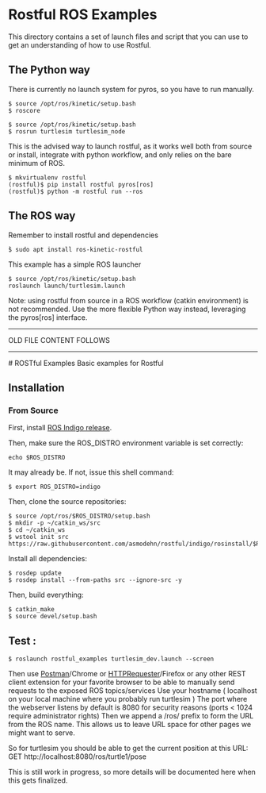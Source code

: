 Rostful ROS Examples
====================

This directory contains a set of launch files and script that you can use to get an understanding of how to use Rostful.


The Python way
--------------

There is currently no launch system for pyros, so you have to run manually.

```
$ source /opt/ros/kinetic/setup.bash
$ roscore
```
```
$ source /opt/ros/kinetic/setup.bash
$ rosrun turtlesim turtlesim_node
```

This is the advised way to launch rostful, as it works well both from source or install,
integrate with python workflow, and only relies on the bare minimum of ROS.

```
$ mkvirtualenv rostful
(rostful)$ pip install rostful pyros[ros]
(rostful)$ python -m rostful run --ros
```


The ROS way
--------------

Remember to install rostful and dependencies

```
̀$ sudo apt install ros-kinetic-rostful
```

This example has a simple ROS launcher

```
$ source /opt/ros/kinetic/setup.bash
roslaunch launch/turtlesim.launch
```

Note: using rostful from source in a ROS workflow (catkin environment) is not recommended.
Use the more flexible Python way instead, leveraging the pyros\[ros\] interface.


----
OLD FILE CONTENT FOLLOWS

----

# ROSTful Examples
Basic examples for Rostful

## Installation

### From Source

First, install [ROS Indigo release](http://wiki.ros.org/indigo/Installation/Ubuntu).

Then, make sure the ROS_DISTRO environment variable is set correctly:
```
echo $ROS_DISTRO
```

It may already be.  If not, issue this shell command:
```
$ export ROS_DISTRO=indigo
```

Then, clone the source repositories:

```
$ source /opt/ros/$ROS_DISTRO/setup.bash
$ mkdir -p ~/catkin_ws/src
$ cd ~/catkin_ws
$ wstool init src https://raw.githubusercontent.com/asmodehn/rostful/indigo/rosinstall/$ROS_DISTRO.rosinstall
```

Install all dependencies:
```
$ rosdep update
$ rosdep install --from-paths src --ignore-src -y
```

Then, build everything:
```
$ catkin_make
$ source devel/setup.bash
```

## Test :
```
$ roslaunch rostful_examples turtlesim_dev.launch --screen
```

Then use [Postman](https://chrome.google.com/webstore/detail/postman-rest-client/fdmmgilgnpjigdojojpjoooidkmcomcm?hl=en)/Chrome or [HTTPRequester](https://addons.mozilla.org/en-us/firefox/addon/httprequester/)/Firefox or any other REST client extension for your favorite browser to be able to manually send requests to the exposed ROS topics/services
Use your hostname ( localhost on your local machine where you probably run turtlesim )
The port where the webserver listens by default is 8080 for security reasons (ports < 1024 require administrator rights)
Then we append a /ros/ prefix to form the URL from the ROS name. This allows us to leave URL space for other pages we might want to serve.

So for turtlesim you should be able to get the current position at this URL:
GET http://localhost:8080/ros/turtle1/pose

This is still work in progress, so more details will be documented here when this gets finalized.
